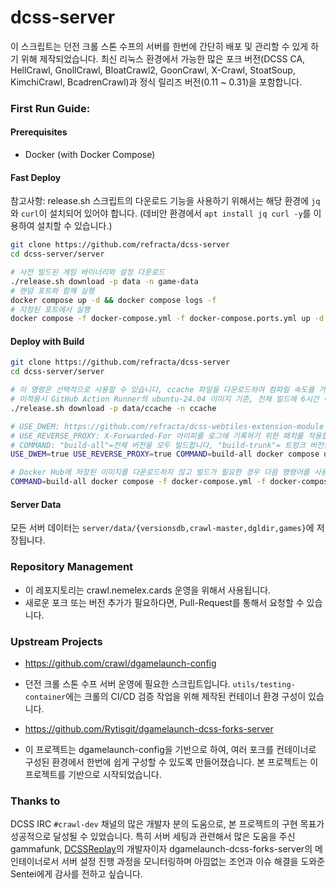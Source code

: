 # dcss-server

이 스크립트는 던전 크롤 스톤 수프의 서버를 한번에 간단히 배포 및 관리할 수 있게 하기 위해 제작되었습니다. 최신 리눅스 환경에서 가능한 많은 포크 버전(DCSS CA, HellCrawl, GnollCrawl, BloatCrawl2, GoonCrawl, X-Crawl, StoatSoup, KimchiCrawl, BcadrenCrawl)과 정식 릴리즈 버전(0.11 ~ 0.31)을 포함합니다.

### First Run Guide:

#### Prerequisites

* Docker (with Docker Compose)

#### Fast Deploy
참고사항: release.sh 스크립트의 다운로드 기능을 사용하기 위해서는 해당 환경에 `jq`와 `curl`이 설치되어 있어야 합니다. (데비안 환경에서 `apt install jq curl -y`를 이용하여 설치할 수 있습니다.) 
```bash
git clone https://github.com/refracta/dcss-server
cd dcss-server/server

# 사전 빌드된 게임 바이너리와 설정 다운로드
./release.sh download -p data -n game-data
# 랜덤 포트와 함께 실행
docker compose up -d && docker compose logs -f
# 지정된 포트에서 실행
docker compose -f docker-compose.yml -f docker-compose.ports.yml up -d && docker compose logs -f
```

#### Deploy with Build
```bash
git clone https://github.com/refracta/dcss-server
cd dcss-server/server

# 이 명령은 선택적으로 사용할 수 있습니다, ccache 파일을 다운로드하여 컴파일 속도를 가속할 수 있습니다. 
# 미적용시 GitHub Action Runner의 ubuntu-24.04 이미지 기준, 전체 빌드에 6시간 이상이 소요되며, 적용시 45분 정도로 가속됩니다.
./release.sh download -p data/ccache -n ccache

# USE_DWEM: https://github.com/refracta/dcss-webtiles-extension-module 사용을 적용합니다.
# USE_REVERSE_PROXY: X-Forwarded-For 아이피를 로그에 기록하기 위한 패치를 적용합니다.
# COMMAND: "build-all"=전체 버전을 모두 빌드합니다, "build-trunk"= 트렁크 버전만 빌드합니다.
USE_DWEM=true USE_REVERSE_PROXY=true COMMAND=build-all docker compose up -d && docker compose logs -f

# Docker Hub에 저장된 이미지를 다운로드하지 않고 빌드가 필요한 경우 다음 명령어를 사용할 수 있습니다.
COMMAND=build-all docker compose -f docker-compose.yml -f docker-compose.build.yml up -d && docker compose logs -f
```

#### Server Data
모든 서버 데이터는 `server/data/{versionsdb,crawl-master,dgldir,games}`에 저장됩니다.

### Repository Management
* 이 레포지토리는 crawl.nemelex.cards 운영을 위해서 사용됩니다.
* 새로운 포크 또는 버전 추가가 필요하다면, Pull-Request를 통해서 요청할 수 있습니다.

### Upstream Projects
* https://github.com/crawl/dgamelaunch-config
* 던전 크롤 스톤 수프 서버 운영에 필요한 스크립트입니다. `utils/testing-container`에는 크롤의 CI/CD 검증 작업을 위해 제작된 컨테이너 환경 구성이 있습니다.

* https://github.com/Rytisgit/dgamelaunch-dcss-forks-server
* 이 프로젝트는 dgamelaunch-config을 기반으로 하여, 여러 포크를 컨테이너로 구성된 환경에서 한번에 쉽게 구성할 수 있도록 만들어졌습니다. 본 프로젝트는 이 프로젝트를 기반으로 시작되었습니다.

### Thanks to

DCSS IRC `#crawl-dev` 채널의 많은 개발자 분의 도움으로, 본 프로젝트의 구현 목표가 성공적으로 달성될 수 있었습니다. 
특히 서버 세팅과 관련해서 많은 도움을 주신 gammafunk, [DCSSReplay](https://github.com/rytisgit/dcssreplay)의 개발자이자 dgamelaunch-dcss-forks-server의 메인테이너로서
서버 설정 진행 과정을 모니터링하며 아낌없는 조언과 이슈 해결을 도와준 Sentei에게 감사를 전하고 싶습니다.
